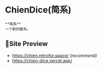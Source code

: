 # ChienDice(简系)

    **简系**
    一个新的骰系。

## 🌈Site Preview

- <https://chien.retrofor.space/> _(recommend)_
- <https://chien-dice.vercel.app/>
